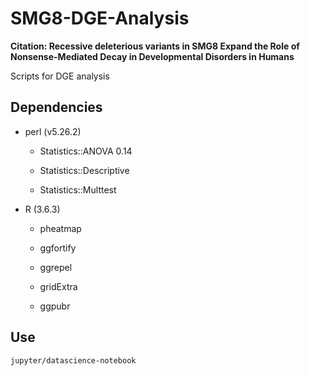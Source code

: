 # SMG8-DGE-Analysis

**Citation: Recessive deleterious variants in SMG8 Expand the Role of Nonsense-Mediated Decay in Developmental Disorders in Humans**

Scripts for DGE analysis

## Dependencies
- perl (v5.26.2)

  - Statistics::ANOVA 0.14

  - Statistics::Descriptive

  - Statistics::Multtest

- R (3.6.3)

  - pheatmap

  - ggfortify

  - ggrepel
  
  - gridExtra
  
  - ggpubr

## Use 
`jupyter/datascience-notebook`
